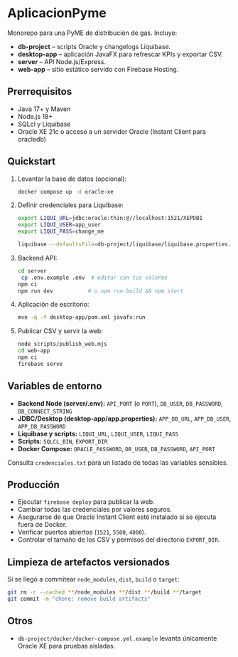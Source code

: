 # AplicacionPyme

Monorepo para una PyME de distribución de gas. Incluye:

- **db-project** – scripts Oracle y changelogs Liquibase.
- **desktop-app** – aplicación JavaFX para refrescar KPIs y exportar CSV.
- **server** – API Node.js/Express.
- **web-app** – sitio estático servido con Firebase Hosting.

## Prerrequisitos
- Java 17+ y Maven
- Node.js 18+
- SQLcl y Liquibase
- Oracle XE 21c o acceso a un servidor Oracle (Instant Client para oracledb)

## Quickstart
1. Levantar la base de datos (opcional):
   ```bash
   docker compose up -d oracle-xe
   ```
2. Definir credenciales para Liquibase:
   ```bash
   export LIQUI_URL=jdbc:oracle:thin:@//localhost:1521/XEPDB1
   export LIQUI_USER=app_user
   export LIQUI_PASS=change_me
   ```
   ```bash
   liquibase --defaultsFile=db-project/liquibase/liquibase.properties.example update
   ```
3. Backend API:
   ```bash
   cd server
    cp .env.example .env  # editar con tus valores
   npm ci
   npm run dev           # o npm run build && npm start
   ```
4. Aplicación de escritorio:
   ```bash
   mvn -q -f desktop-app/pom.xml javafx:run
   ```
5. Publicar CSV y servir la web:
   ```bash
   node scripts/publish_web.mjs
   cd web-app
   npm ci
   firebase serve
   ```

## Variables de entorno
- **Backend Node (server/.env):** `API_PORT` (o `PORT`), `DB_USER`, `DB_PASSWORD`, `DB_CONNECT_STRING`
- **JDBC/Desktop (desktop-app/app.properties):** `APP_DB_URL`, `APP_DB_USER`, `APP_DB_PASSWORD`
- **Liquibase y scripts:** `LIQUI_URL`, `LIQUI_USER`, `LIQUI_PASS`
- **Scripts:** `SQLCL_BIN`, `EXPORT_DIR`
- **Docker Compose:** `ORACLE_PASSWORD`, `DB_USER`, `DB_PASSWORD`, `API_PORT`

Consulta `credenciales.txt` para un listado de todas las variables sensibles.

## Producción
- Ejecutar `firebase deploy` para publicar la web.
- Cambiar todas las credenciales por valores seguros.
- Asegurarse de que Oracle Instant Client esté instalado si se ejecuta fuera de Docker.
- Verificar puertos abiertos (`1521`, `5500`, `4000`).
- Controlar el tamaño de los CSV y permisos del directorio `EXPORT_DIR`.

## Limpieza de artefactos versionados
Si se llegó a commitear `node_modules`, `dist`, `build` o `target`:
```bash
git rm -r --cached **/node_modules **/dist **/build **/target
git commit -m "chore: remove build artifacts"
```

## Otros
- `db-project/docker/docker-compose.yml.example` levanta únicamente Oracle XE para pruebas aisladas.
